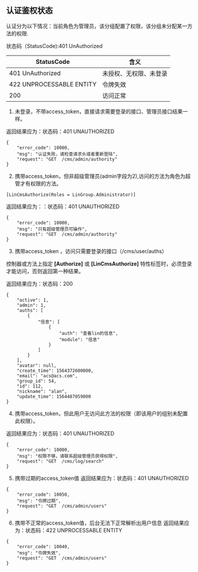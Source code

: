 ## 认证鉴权状态
认证分为以下情况：当前角色为管理员，该分组配置了权限，该分组未分配某一方法的权限.

状态码（StatusCode):401 UnAuthorized

| StatusCode                | 含义                   |
| ------------------------- | ---------------------- |
| 401 UnAuthorized          | 未授权、无权限、未登录 |
| 422  UNPROCESSABLE ENTITY | 令牌失效               |
| 200                       | 访问正常               |


1. 未登录，不带access_token，直接请求需要登录的接口、管理员接口结果一样。

返回结果应为：状态码：401 UNAUTHORIZED

```
{
    "error_code": 10000,
    "msg": "认证失败，请检查请求头或者重新登陆",
    "request": "GET  /cms/admin/authority"
}
```

2. 携带access_token，但非超级管理员(admin字段为2),访问的方法为角色为超管才有权限的方法。
```
[LinCmsAuthorize(Roles = LinGroup.Administrator)]
```

返回结果应为：：状态码：401 UNAUTHORIZED

```
{
    "error_code": 10000,
    "msg": "只有超级管理员可操作",
    "request": "GET  /cms/admin/authority"
}
```

3. 携带access_token ，访问只需要登录的接口（/cms/user/auths）

控制器或方法上指定 **[Authorize]** 或 **[LinCmsAuthorize]** 特性标签时，必须登录才能访问，否则返回第一种结果。

返回结果应为：状态码：200
```
{
    "active": 1,
    "admin": 1,
    "auths": [
        {
            "信息": [
                {
                    "auth": "查看lin的信息",
                    "module": "信息"
                }
            ]
        }
    ],
    "avatar": null,
    "create_time": 1564372600000,
    "email": "acs@acs.com",
    "group_id": 54,
    "id": 112,
    "nickname": "alan",
    "update_time": 1564487059000
}
```
4. 携带access_token，但此用户无访问此方法的权限（即该用户的组别未配置此权限）。

返回结果应为：状态码：401 UNAUTHORIZED
```
{
    "error_code": 10000,
    "msg": "权限不够，请联系超级管理员获得权限",
    "request": "GET  /cms/log/search"
}
```


5. 携带过期的access_token值 
返回结果应为：状态码：401 UNAUTHORIZED
```
{
    "error_code": 10050,
    "msg": "令牌过期",
    "request": "GET  /cms/admin/users"
}
```

6. 携带不正常的access_token值，后台无法下正常解析出用户信息
返回结果应为：状态码：422 UNPROCESSABLE ENTITY
```
{
    "error_code": 10040,
    "msg": "令牌失效",
    "request": "GET  /cms/admin/users"
}
```

